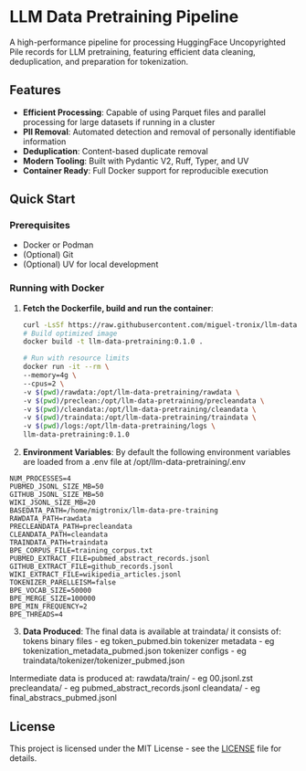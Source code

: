 # LLM Data Pretraining Pipeline

A high-performance pipeline for processing HuggingFace Uncopyrighted Pile records for LLM pretraining, featuring efficient data cleaning, deduplication, and preparation for tokenization.

## Features

- **Efficient Processing**: Capable of using Parquet files and parallel processing for large datasets if running in a cluster
- **PII Removal**: Automated detection and removal of personally identifiable information
- **Deduplication**: Content-based duplicate removal
- **Modern Tooling**: Built with Pydantic V2, Ruff, Typer, and UV
- **Container Ready**: Full Docker support for reproducible execution

## Quick Start

### Prerequisites

- Docker or Podman
- (Optional) Git
- (Optional) UV for local development

### Running with Docker

1. **Fetch the Dockerfile, build and run the container**:
   ```bash
   curl -LsSf https://raw.githubusercontent.com/miguel-tronix/llm-data-pre-training/refs/heads/master/Dockerfile -o Dockerfile
   # Build optimized image
   docker build -t llm-data-pretraining:0.1.0 .

   # Run with resource limits
   docker run -it --rm \
   --memory=4g \
   --cpus=2 \
   -v $(pwd)/rawdata:/opt/llm-data-pretraining/rawdata \
   -v $(pwd)/preclean:/opt/llm-data-pretraining/precleandata \
   -v $(pwd)/cleandata:/opt/llm-data-pretraining/cleandata \
   -v $(pwd)/traindata:/opt/llm-data-pretraining/traindata \
   -v $(pwd)/logs:/opt/llm-data-pretraining/logs \
   llm-data-pretraining:0.1.0
    ```
2. **Environment Variables**:
By default the following environment variables are loaded from a .env file at /opt/llm-data-pretraining/.env
```
NUM_PROCESSES=4
PUBMED_JSONL_SIZE_MB=50
GITHUB_JSONL_SIZE_MB=50
WIKI_JSONL_SIZE_MB=20
BASEDATA_PATH=/home/migtronix/llm-data-pre-training
RAWDATA_PATH=rawdata
PRECLEANDATA_PATH=precleandata
CLEANDATA_PATH=cleandata
TRAINDATA_PATH=traindata
BPE_CORPUS_FILE=training_corpus.txt
PUBMED_EXTRACT_FILE=pubmed_abstract_records.jsonl
GITHUB_EXTRACT_FILE=github_records.jsonl
WIKI_EXTRACT_FILE=wikipedia_articles.jsonl
TOKENIZER_PARELLEISM=false
BPE_VOCAB_SIZE=50000
BPE_MERGE_SIZE=100000
BPE_MIN_FREQUENCY=2
BPE_THREADS=4
```

3. **Data Produced**:
The final data is available at traindata/ it consists of:
tokens binary files -  eg token_pubmed.bin
tokenizer metadata  -  eg tokenization_metadata_pubmed.json
tokenizer configs   -  eg traindata/tokenizer/tokenizer_pubmed.json

Intermediate data is produced at:
rawdata/train/ -  eg 00.jsonl.zst
precleandata/  -  eg pubmed_abstract_records.jsonl
cleandata/     -  eg final_abstracs_pubmed.jsonl


## License

This project is licensed under the MIT License - see the [LICENSE](LICENSE) file for details.